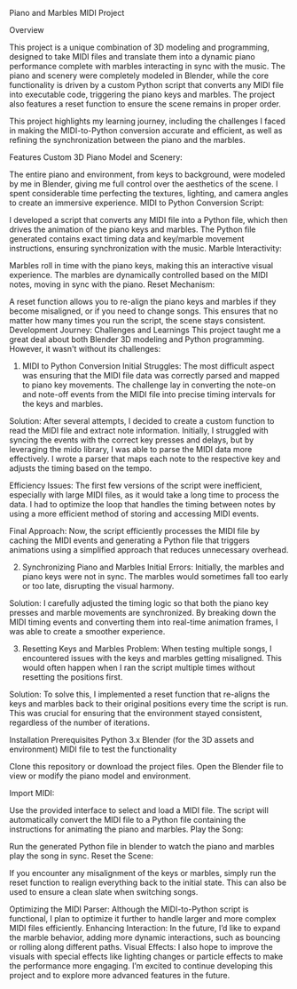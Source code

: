 Piano and Marbles MIDI Project

Overview

This project is a unique combination of 3D modeling and programming, designed to take MIDI files and translate them into a dynamic piano performance complete with marbles interacting in sync with the music. The piano and scenery were completely modeled in Blender, while the core functionality is driven by a custom Python script that converts any MIDI file into executable code, triggering the piano keys and marbles. The project also features a reset function to ensure the scene remains in proper order.

This project highlights my learning journey, including the challenges I faced in making the MIDI-to-Python conversion accurate and efficient, as well as refining the synchronization between the piano and the marbles.

Features
Custom 3D Piano Model and Scenery:

The entire piano and environment, from keys to background, were modeled by me in Blender, giving me full control over the aesthetics of the scene.
I spent considerable time perfecting the textures, lighting, and camera angles to create an immersive experience.
MIDI to Python Conversion Script:

I developed a script that converts any MIDI file into a Python file, which then drives the animation of the piano keys and marbles.
The Python file generated contains exact timing data and key/marble movement instructions, ensuring synchronization with the music.
Marble Interactivity:

Marbles roll in time with the piano keys, making this an interactive visual experience. The marbles are dynamically controlled based on the MIDI notes, moving in sync with the piano.
Reset Mechanism:

A reset function allows you to re-align the piano keys and marbles if they become misaligned, or if you need to change songs. This ensures that no matter how many times you run the script, the scene stays consistent.
Development Journey: Challenges and Learnings
This project taught me a great deal about both Blender 3D modeling and Python programming. However, it wasn't without its challenges:

1. MIDI to Python Conversion
Initial Struggles: The most difficult aspect was ensuring that the MIDI file data was correctly parsed and mapped to piano key movements. The challenge lay in converting the note-on and note-off events from the MIDI file into precise timing intervals for the keys and marbles.

Solution: After several attempts, I decided to create a custom function to read the MIDI file and extract note information. Initially, I struggled with syncing the events with the correct key presses and delays, but by leveraging the mido library, I was able to parse the MIDI data more effectively. I wrote a parser that maps each note to the respective key and adjusts the timing based on the tempo.

Efficiency Issues: The first few versions of the script were inefficient, especially with large MIDI files, as it would take a long time to process the data. I had to optimize the loop that handles the timing between notes by using a more efficient method of storing and accessing MIDI events.

Final Approach: Now, the script efficiently processes the MIDI file by caching the MIDI events and generating a Python file that triggers animations using a simplified approach that reduces unnecessary overhead.

2. Synchronizing Piano and Marbles
Initial Errors: Initially, the marbles and piano keys were not in sync. The marbles would sometimes fall too early or too late, disrupting the visual harmony.

Solution: I carefully adjusted the timing logic so that both the piano key presses and marble movements are synchronized. By breaking down the MIDI timing events and converting them into real-time animation frames, I was able to create a smoother experience.

3. Resetting Keys and Marbles
Problem: When testing multiple songs, I encountered issues with the keys and marbles getting misaligned. This would often happen when I ran the script multiple times without resetting the positions first.

Solution: To solve this, I implemented a reset function that re-aligns the keys and marbles back to their original positions every time the script is run. This was crucial for ensuring that the environment stayed consistent, regardless of the number of iterations.

Installation
Prerequisites
Python 3.x
Blender (for the 3D assets and environment)
MIDI file to test the functionality

Clone this repository or download the project files.
Open the Blender file to view or modify the piano model and environment.


Import MIDI:

Use the provided interface to select and load a MIDI file.
The script will automatically convert the MIDI file to a Python file containing the instructions for animating the piano and marbles.
Play the Song:

Run the generated Python file in blender to watch the piano and marbles play the song in sync.
Reset the Scene:

If you encounter any misalignment of the keys or marbles, simply run the reset function to realign everything back to the initial state.
This can also be used to ensure a clean slate when switching songs.


Optimizing the MIDI Parser: Although the MIDI-to-Python script is functional, I plan to optimize it further to handle larger and more complex MIDI files efficiently.
Enhancing Interaction: In the future, I’d like to expand the marble behavior, adding more dynamic interactions, such as bouncing or rolling along different paths.
Visual Effects: I also hope to improve the visuals with special effects like lighting changes or particle effects to make the performance more engaging.
I’m excited to continue developing this project and to explore more advanced features in the future.
